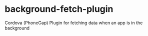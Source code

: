 background-fetch-plugin
=======================

Cordova (PhoneGap) Plugin for fetching data when an app is in the background
